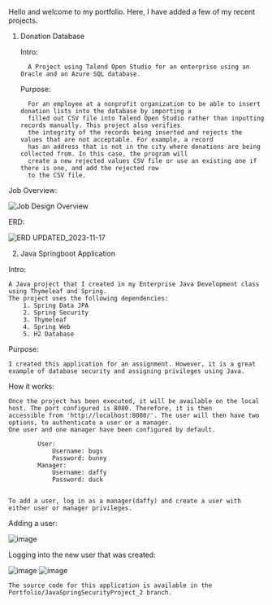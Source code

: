 Hello and welcome to my portfolio. Here, I have added a few of my recent projects. 
  1.  Donation Database


		Intro:

      		A Project using Talend Open Studio for an enterprise using an Oracle and an Azure SQL database. 
      	Purpose:

     		For an employee at a nonprofit organization to be able to insert donation lists into the database by importing a
      		filled out CSV file into Talend Open Studio rather than inputting records manually. This project also verifies
      		the integrity of the records being inserted and rejects the values that are not acceptable. For example, a record
      		has an address that is not in the city where donations are being collected from. In this case, the program will
      		create a new rejected values CSV file or use an existing one if there is one, and add the rejected row
      		to the CSV file.
Job Overview: 
	
 ![Job Design Overview](https://github.com/amaansheikhh/Portfolio/assets/98118572/053c9c09-508c-497c-a94a-cf3585e38763)


ERD:
	
 ![ERD UPDATED_2023-11-17](https://github.com/amaansheikhh/Portfolio/assets/98118572/65934335-dd4d-4025-ba2c-f0cfd9c102fe)

2. Java Springboot Application

Intro: 

	A Java project that I created in my Enterprise Java Development class using Thymeleaf and Spring. 
 	The project uses the following dependencies: 
 		1. Spring Data JPA
  		2. Spring Security
   		3. Thymeleaf
    	4. Spring Web
     	5. H2 Database
Purpose: 

	I created this application for an assignment. However, it is a great example of database security and assigning privileges using Java. 

How it works: 

	Once the project has been executed, it will be available on the local host. The port configured is 8080. Therefore, it is then 
 	accessible from 'http://localhost:8080/'. The user will then have two options, to authenticate a user or a manager. 
  	One user and one manager have been configured by default.
  		
    		User: 
   				Username: bugs
     			Password: bunny
       		Manager: 
       			Username: daffy
				Password: duck
    
	
  	To add a user, log in as a manager(daffy) and create a user with either user or manager privileges.
   Adding a user: 
   
   ![image](https://github.com/amaansheikhh/Portfolio/assets/98118572/93ac4b9b-fad5-4811-a8d3-0f48648f7f4c)

   Logging into the new user that was created: 
   	
![image](https://github.com/amaansheikhh/Portfolio/assets/98118572/cbbbd7ec-2ac5-45c1-bd47-7a01bd61cb87)
![image](https://github.com/amaansheikhh/Portfolio/assets/98118572/248a2440-5451-4303-ae4c-c28403fbb4eb)

  	The source code for this application is available in the Portfolio/JavaSpringSecurityProject_2 branch. 

